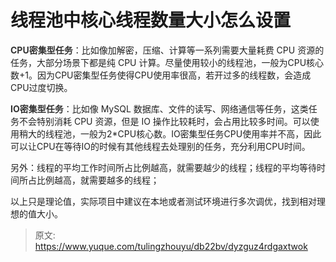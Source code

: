 # 线程池中核心线程数量大小怎么设置

**<font style="color:rgb(51, 51, 51);">CPU密集型任务</font>**<font style="color:rgb(34, 34, 34);">：比如像加解密，压缩、计算等一系列需要大量耗费 CPU 资源的任务，大部分场景下都是纯 CPU 计算。尽量使用较小的线程池，一般为CPU核心数+1。因为CPU密集型任务使得CPU使用率很高，若开过多的线程数，会造成CPU过度切换。</font>

**<font style="color:rgb(51, 51, 51);">IO密集型任务</font>**<font style="color:rgb(34, 34, 34);">：比如像 MySQL 数据库、文件的读写、网络通信等任务，这类任务不会特别消耗 CPU 资源，但是 IO 操作比较耗时，会占用比较多时间。可以使用稍大的线程池，一般为2*CPU核心数。IO密集型任务CPU使用率并不高，因此可以让CPU在等待IO的时候有其他线程去处理别的任务，充分利用CPU时间。</font>

<font style="color:rgb(34, 34, 34);">另外：线程的平均工作时间所占比例越高，就需要越少的线程；线程的平均等待时间所占比例越高，就需要越多的线程；</font>

<font style="color:rgb(34, 34, 34);">以上只是理论值，实际项目中建议在本地或者测试环境进行多次调优，找到相对理想的值大小。</font>



> 原文: <https://www.yuque.com/tulingzhouyu/db22bv/dyzguz4rdgaxtwok>